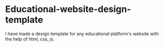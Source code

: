 # Educational-website-design-template
I have made a design template for any educational platform's website with the help of html, css, js.
